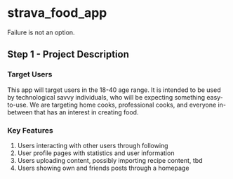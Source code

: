 # strava_food_app

Failure is not an option.

## Step 1 - Project Description

### Target Users
This app will target users in the 18-40 age range. It is intended to be used by technological savvy
individuals, who will be expecting something easy-to-use. We are targeting home cooks, professional
cooks, and everyone in-between that has an interest in creating food. 

### Key Features
1. Users interacting with other users through following
2. User profile pages with statistics and user information
3. Users uploading content, possibly importing recipe content, tbd
4. Users showing own and friends posts through a homepage
